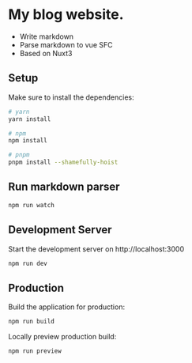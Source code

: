 # My blog website.

+ Write markdown
+ Parse markdown to vue SFC
+ Based on Nuxt3

## Setup

Make sure to install the dependencies:

```bash
# yarn
yarn install

# npm
npm install

# pnpm
pnpm install --shamefully-hoist
```

## Run markdown parser
```bash
npm run watch
```

## Development Server

Start the development server on http://localhost:3000

```bash
npm run dev
```

## Production

Build the application for production:

```bash
npm run build
```

Locally preview production build:

```bash
npm run preview
```
